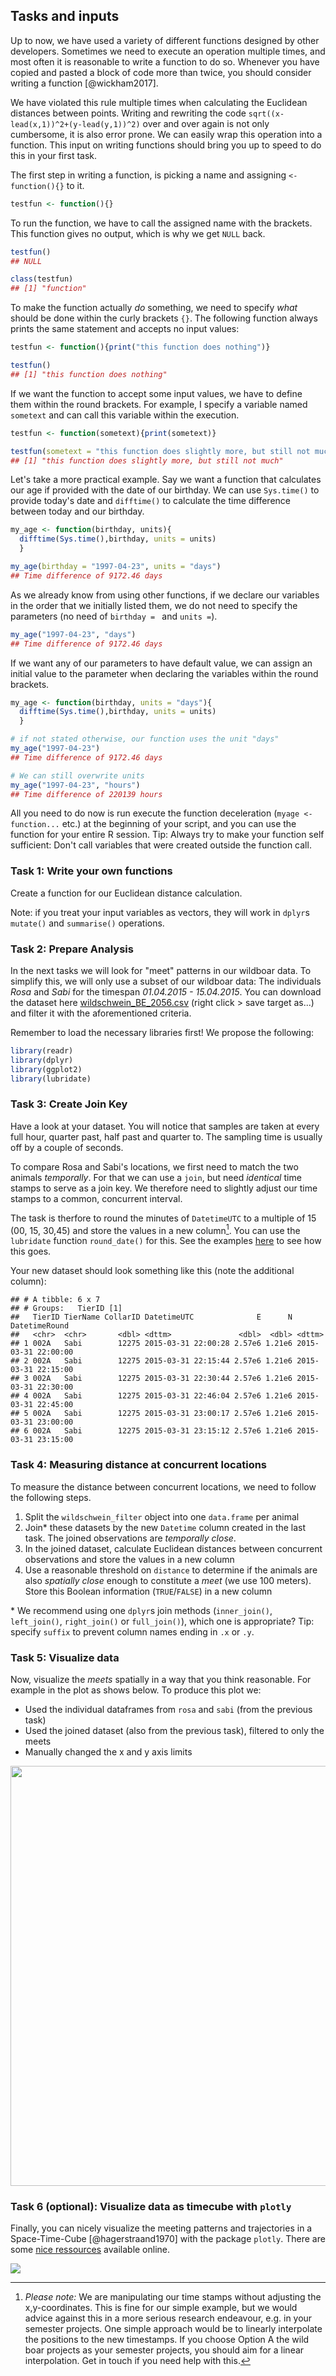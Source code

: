 ## Tasks and inputs



Up to now, we have used a variety of different functions designed by other developers. Sometimes we need to execute an operation multiple times, and most often it is reasonable to write a function to do so. Whenever you have copied and pasted a block of code more than twice, you should consider writing a function [@wickham2017]. 

We have violated this rule multiple times when calculating the Euclidean distances between points. Writing and rewriting the code `sqrt((x-lead(x,1))^2+(y-lead(y,1))^2)` over and over again is not only cumbersome, it is also error prone. We can easily wrap this operation into a function. This input on writing functions should bring you up to speed to do this in your first task.

The first step in writing a function, is picking a name and assigning `<- function(){}` to it.



```r
testfun <- function(){}
```

To run the function, we have to call the assigned name with the brackets. This function gives no output, which is why we get `NULL` back. 

```r
testfun()
## NULL

class(testfun)
## [1] "function"
```

To make the function actually *do* something, we need to specify *what* should be done within the curly brackets `{}`. The following function always prints the same statement and accepts no input values:


```r
testfun <- function(){print("this function does nothing")}

testfun()
## [1] "this function does nothing"
```


If we want the function to accept some input values, we have to define them within the round brackets. For example, I specify a variable named `sometext` and can call this variable within the execution.


```r
testfun <- function(sometext){print(sometext)}

testfun(sometext = "this function does slightly more, but still not much")
## [1] "this function does slightly more, but still not much"
```

Let's take a more practical example. Say we want a function that calculates our age if provided with the date of our birthday. We can use `Sys.time()` to provide today's date and `difftime()` to calculate the time difference between today and our birthday.


```r
my_age <- function(birthday, units){
  difftime(Sys.time(),birthday, units = units)
  }

my_age(birthday = "1997-04-23", units = "days")
## Time difference of 9172.46 days
```

As we already know from using other functions, if we declare our variables in the order that we initially listed them, we do not need to specify the parameters (no need of `birthday = ` and `units =`).

```r
my_age("1997-04-23", "days")
## Time difference of 9172.46 days
```


If we want any of our parameters to have default value, we can assign an initial value to the parameter when declaring the variables within the round brackets.

```r
my_age <- function(birthday, units = "days"){
  difftime(Sys.time(),birthday, units = units)
  }

# if not stated otherwise, our function uses the unit "days"
my_age("1997-04-23")
## Time difference of 9172.46 days

# We can still overwrite units
my_age("1997-04-23", "hours")
## Time difference of 220139 hours
```

All you need to do now is run execute the function deceleration (`myage <- function...` etc.) at the beginning of your script, and you can use the function for your entire R session. Tip: Always try to make your function self sufficient: Don't call variables that were created outside the function call.


### Task 1: Write your own functions

Create a function for our Euclidean distance calculation. 

Note: if you treat your input variables as vectors, they will work in `dplyr`s `mutate()` and `summarise()` operations. 




### Task 2: Prepare Analysis

In the next tasks we will look for "meet" patterns in our wildboar data. To simplify this, we will only use a subset of our wildboar data: The individuals *Rosa* and *Sabi* for the timespan *01.04.2015 - 15.04.2015*. You can download the dataset here [wildschwein_BE_2056.csv](https://github.com/ComputationalMovementAnalysis/FS22/raw/main/00_Rawdata/wildschwein_BE_2056.csv) (right click > save target as...) and filter it with the aforementioned criteria. 

Remember to load the necessary libraries first! We propose the following:


```r
library(readr)        
library(dplyr)        
library(ggplot2)      
library(lubridate)
```





### Task 3: Create Join Key

Have a look at your dataset. You will notice that samples are taken at every full hour, quarter past, half past and quarter to. The sampling time is usually off by a couple of seconds. 

To compare Rosa and Sabi's locations, we first need to match the two animals *temporally*. For that we can use a `join`, but need *identical* time stamps to serve as a join key. We therefore need to slightly adjust our time stamps to a common, concurrent interval. 

The task is therfore to round the minutes of `DatetimeUTC` to a multiple of 15 (00, 15, 30,45) and store the values in a new column[^interpolate]. You can use the  `lubridate` function `round_date()` for this. See the examples [here](https://lubridate.tidyverse.org/reference/round_date.html) to see how this goes.

[^interpolate]: *Please note:* We are manipulating our time stamps without adjusting the x,y-coordinates. This is fine for our simple example, but we would advice against this in a more serious research endeavour, e.g. in your semester projects. One simple approach would be to linearly interpolate the positions to the new timestamps. If you choose Option A the wild boar projects as your semester projects, you should aim for a linear interpolation. Get in touch if you need help with this.

Your new dataset should look something like this (note the additional column): 


```
## # A tibble: 6 x 7
## # Groups:   TierID [1]
##   TierID TierName CollarID DatetimeUTC              E      N DatetimeRound      
##   <chr>  <chr>       <dbl> <dttm>               <dbl>  <dbl> <dttm>             
## 1 002A   Sabi        12275 2015-03-31 22:00:28 2.57e6 1.21e6 2015-03-31 22:00:00
## 2 002A   Sabi        12275 2015-03-31 22:15:44 2.57e6 1.21e6 2015-03-31 22:15:00
## 3 002A   Sabi        12275 2015-03-31 22:30:44 2.57e6 1.21e6 2015-03-31 22:30:00
## 4 002A   Sabi        12275 2015-03-31 22:46:04 2.57e6 1.21e6 2015-03-31 22:45:00
## 5 002A   Sabi        12275 2015-03-31 23:00:17 2.57e6 1.21e6 2015-03-31 23:00:00
## 6 002A   Sabi        12275 2015-03-31 23:15:12 2.57e6 1.21e6 2015-03-31 23:15:00
```



### Task 4: Measuring distance at concurrent locations

To measure the distance between concurrent locations, we need to follow the following steps.

1. Split the `wildschwein_filter` object into one `data.frame` per animal
2. Join\* these datasets by the new `Datetime` column created in the last task. The joined observations are *temporally close*.
3. In the joined dataset, calculate Euclidean distances between concurrent observations and store the values in a new column
4. Use a reasonable threshold on `distance` to determine if the animals are also *spatially close* enough to constitute a *meet* (we use 100 meters). Store this Boolean information (`TRUE`/`FALSE`) in a new column


\* We recommend using one `dplyr`s join methods (`inner_join()`, `left_join()`, `right_join()` or `full_join()`), which one is appropriate? Tip: specify `suffix` to prevent column names ending in `.x` or `.y`.




### Task 5: Visualize data

Now, visualize the *meets* spatially in a way that you think reasonable. For example in the plot as shows below. To produce this plot we:

- Used the individual dataframes from `rosa` and `sabi` (from the previous task)
- Used the joined dataset (also from the previous task), filtered to only the meets
- Manually changed the x and y axis limits



<img src="W4_4_tasks_and_inputs_files/figure-html/unnamed-chunk-14-1.png" width="672" />


### Task 6 (optional): Visualize data as timecube with `plotly`

Finally, you can nicely visualize the meeting patterns and trajectories in a Space-Time-Cube [@hagerstraand1970] with the package `plotly`. There are some [nice ressources](https://plot.ly/r/3d-line-plots/) available online.

![](02_Images/space_time_cube.jpg)



